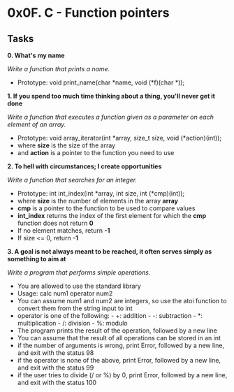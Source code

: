 # 0x0F. C - Function pointers

## Tasks

**0. What's my name**

*Write a function that prints a name.*
- Prototype: void print_name(char *name, void (*f)(char *));

**1. If you spend too much time thinking about a thing, you'll never get it done**

*Write a function that executes a function given as a parameter on each element of an array.*

- Prototype: void array_iterator(int *array, size_t size, void (*action)(int));
- where **size** is the size of the array
- and **action** is a pointer to the function you need to use

**2. To hell with circumstances; I create opportunities**

*Write a function that searches for an integer.*
- Prototype: int int_index(int *array, int size, int (*cmp)(int));
- where **size** is the number of elements in the array **array**
- **cmp** is a pointer to the function to be used to compare values
- **int_index** returns the index of the first element for which the **cmp** function does not return **0**
- If no element matches, return **-1**
- If size <= 0, return **-1**

**3. A goal is not always meant to be reached, it often serves simply as something to aim at**

*Write a program that performs simple operations.*

- You are allowed to use the standard library
- Usage: calc num1 operator num2
- You can assume num1 and num2 are integers, so use the atoi function to convert them from the string input to int
- operator is one of the following:
        - +: addition
        - -: subtraction
        - *: multiplication
        - /: division
        - %: modulo
- The program prints the result of the operation, followed by a new line
- You can assume that the result of all operations can be stored in an int
- if the number of arguments is wrong, print Error, followed by a new line, and exit with the status 98
- if the operator is none of the above, print Error, followed by a new line, and exit with the status 99
- if the user tries to divide (/ or %) by 0, print Error, followed by a new line, and exit with the status 100

